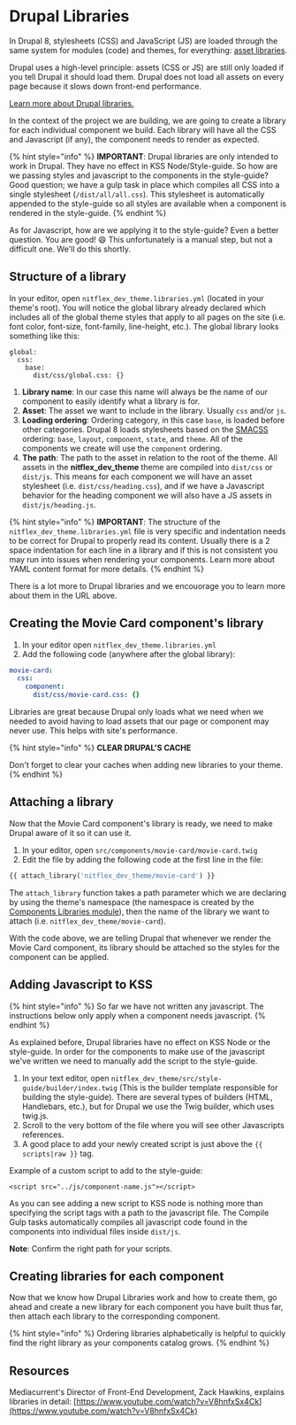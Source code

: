 # Drupal Libraries

In Drupal 8, stylesheets \(CSS\) and JavaScript \(JS\) are loaded through the same system for modules \(code\) and themes, for everything: [asset libraries](https://www.drupal.org/node/2274843).

Drupal uses a high-level principle: assets \(CSS or JS\) are still only loaded if you tell Drupal it should load them. Drupal does not load all assets on every page because it slows down front-end performance.

[Learn more about Drupal libraries.](https://www.drupal.org/docs/8/theming-drupal-8/adding-stylesheets-css-and-javascript-js-to-a-drupal-8-theme)

In the context of the project we are building, we are going to create a library for each individual component we build. Each library will have all the CSS and Javascript \(if any\), the component needs to render as expected.

{% hint style="info" %}
**IMPORTANT**: Drupal libraries are only intended to work in Drupal. They have no effect in KSS Node/Style-guide. So how are we passing styles and javascript to the components in the style-guide? Good question; we have a gulp task in place which compiles all CSS into a single stylesheet \(`/dist/all/all.css`\). This stylesheet is automatically appended to the style-guide so all styles are available when a component is rendered in the style-guide.
{% endhint %}

As for Javascript, how are we applying it to the style-guide? Even a better question. You are good! 😄 This unfortunately is a manual step, but not a difficult one. We'll do this shortly.

## Structure of a library

In your editor, open `nitflex_dev_theme.libraries.yml` \(located in your theme's root\). You will notice the global library already declared which includes all of the global theme styles that apply to all pages on the site \(i.e. font color, font-size, font-family, line-height, etc.\). The global library looks something like this:

```text
global:
  css:
    base:
      dist/css/global.css: {}
```

1. **Library name**: In our case this name will always be the name of our component to easily identify what a library is for.
2. **Asset**: The asset we want to include in the library. Usually `css` and/or `js`.
3. **Loading ordering**: Ordering category, in this case `base`, is loaded before other categories. Drupal 8 loads stylesheets based on the [SMACSS](https://smacss.com) ordering: `base`, `layout`, `component`, `state`, and `theme`.  All of the components we create will use the `component` ordering.
4. **The path**:  The path to the asset in relation to the root of the theme. All assets in the **nitflex\_dev\_theme** theme are compiled into `dist/css` or `dist/js`. This means for each component we will have an asset stylesheet \(i.e. `dist/css/heading.css`\), and if we have a Javascript behavior for the heading component we will also have a JS assets in `dist/js/heading.js`.

{% hint style="info" %}
**IMPORTANT**: The structure of the `nitflex_dev_theme.libraries.yml` file is very specific and indentation needs to be correct for Drupal to properly read its content. Usually there is a 2 space indentation for each line in a library and if this is not consistent you may run into issues when rendering your components. Learn more about YAML content format for more details.
{% endhint %}

There is a lot more to Drupal libraries and we encouorage you to learn more about them in the URL above.

## Creating the Movie Card component's library

1. In your editor open `nitflex_dev_theme.libraries.yml`
2. Add the following code \(anywhere after the global library\):

```yaml
movie-card:
  css:
    component:
      dist/css/movie-card.css: {}
```

Libraries are great because Drupal only loads what we need when we needed to avoid having to load assets that our page or component may never use. This helps with site's performance.

{% hint style="info" %}
**CLEAR DRUPAL'S CACHE**

Don't forget to clear your caches when adding new libraries to your theme.
{% endhint %}

## Attaching a library

Now that the Movie Card component's library is ready, we need to make Drupal aware of it so it can use it.

1. In your editor, open `src/components/movie-card/movie-card.twig`
2. Edit the file by adding the following code at the first line in the file:

```php
{{ attach_library('nitflex_dev_theme/movie-card') }}
```

The `attach_library` function takes a path parameter which we are declaring by using the theme's namespace \(the namespace is created by the [Components Libraries module](https://www.drupal.org/project/components)\), then the name of the library we want to attach \(i.e. `nitflex_dev_theme/movie-card`\).

With the code above, we are telling Drupal that whenever we render the Movie Card component, its library should be attached so the styles for the component can be applied.

## Adding Javascript to KSS

{% hint style="info" %}
So far we have not written any javascript. The instructions below only apply when a component needs javascript.
{% endhint %}

As explained before, Drupal libraries have no effect on KSS Node or the style-guide. In order for the components to make use of the javascript we've written we need to manually add the script to the style-guide.

1. In your text editor, open `nitflex_dev_theme/src/style-guide/builder/index.twig` \(This is the builder template responsible for building the style-guide\). There are several types of builders \(HTML, Handlebars, etc.\), but for Drupal we use the Twig builder, which uses twig.js.
2. Scroll to the very bottom of the file where you will see other Javascripts references.
3. A good place to add your newly created script is just above the `{{ scripts|raw }}` tag.

Example of a custom script to add to the style-guide:

```markup
<script src="../js/component-name.js"></script>
```

As you can see adding a new script to KSS node is nothing more than specifying the script tags with a path to the javascript file. The Compile Gulp tasks automatically compiles all javascript code found in the components into individual files inside `dist/js`.

**Note**: Confirm the right path for your scripts.

## Creating libraries for each component

Now that we know how Drupal Libraries work and how to create them, go ahead and create a new library for each component you have built thus far, then attach each library to the corresponding component.

{% hint style="info" %}
Ordering libraries alphabetically is helpful to quickly find the right library as your components catalog grows.
{% endhint %}

## Resources

Mediacurrent's Director of Front-End Development, Zack Hawkins, explains libraries in detail: [https://www.youtube.com/watch?v=V8hnfxSx4Ck](https://www.youtube.com/watch?v=V8hnfxSx4Ck)


